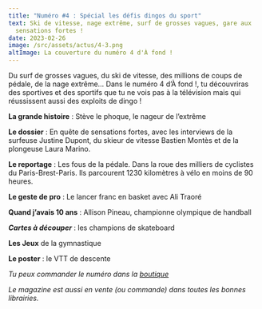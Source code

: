 ```yaml
---
title: "Numéro #4 : Spécial les défis dingos du sport"
text: Ski de vitesse, nage extrême, surf de grosses vagues, gare aux
  sensations fortes !
date: 2023-02-26
image: /src/assets/actus/4-3.png
altImage: La couverture du numéro 4 d'À fond !
---
```


Du surf de grosses vagues, du ski de vitesse, des millions de coups de pédale, de la nage extrême… Dans le numéro 4 d’À fond !, tu découvriras des sportives et des sportifs que tu ne vois pas à la télévision mais qui réussissent aussi des exploits de dingo !

**La grande histoire** : Stève le phoque, le nageur de l’extrême

**Le dossier** : En quête de sensations fortes, avec les interviews de la surfeuse Justine Dupont, du skieur de vitesse Bastien Montès et de la plongeuse Laura Marino.

**Le reportage** : Les fous de la pédale. Dans la roue des milliers de cyclistes du Paris-Brest-Paris. Ils parcourent 1230 kilomètres à vélo en moins de 90 heures.

**Le geste de pro** : Le lancer franc en basket avec Ali Traoré

**Quand j’avais 10 ans** : Allison Pineau, championne olympique de handball

**_Cartes à découper_** : les champions de skateboard

**Les Jeux** de la gymnastique

**Le poster** : le VTT de descente

_Tu peux commander le numéro dans la [boutique](https://afondlemag.fr/boutique/)_

_Le magazine est aussi en vente (ou commande) dans toutes les bonnes librairies._
